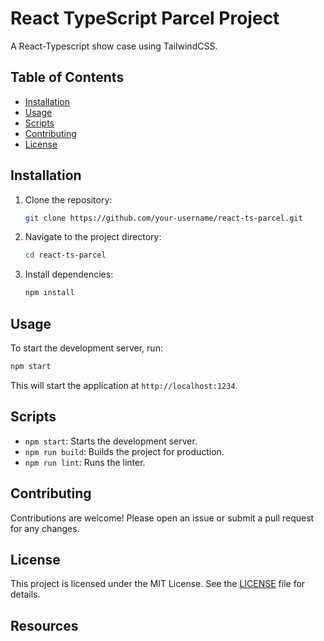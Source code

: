 # React TypeScript Parcel Project

A React-Typescript show case using TailwindCSS.

## Table of Contents

- [Installation](#installation)
- [Usage](#usage)
- [Scripts](#scripts)
- [Contributing](#contributing)
- [License](#license)

## Installation

1. Clone the repository:
   ```sh
   git clone https://github.com/your-username/react-ts-parcel.git
   ```
2. Navigate to the project directory:
   ```sh
   cd react-ts-parcel
   ```
3. Install dependencies:
   ```sh
   npm install
   ```

## Usage

To start the development server, run:

```sh
npm start
```

This will start the application at `http://localhost:1234`.

## Scripts

- `npm start`: Starts the development server.
- `npm run build`: Builds the project for production.
- `npm run lint`: Runs the linter.

## Contributing

Contributions are welcome! Please open an issue or submit a pull request for any changes.

## License

This project is licensed under the MIT License. See the [LICENSE](LICENSE) file for details.

## Resources
